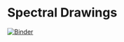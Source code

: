 # Spectral Drawings

[![Binder](https://mybinder.org/badge_logo.svg)](https://mybinder.org/v2/gh/EPFL-LGG/spectral_drawings/master)

